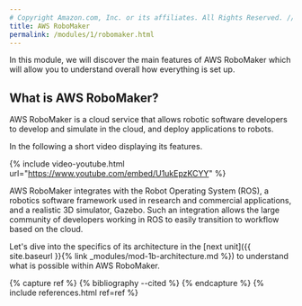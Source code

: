 ```yaml
---
# Copyright Amazon.com, Inc. or its affiliates. All Rights Reserved. // SPDX-License-Identifier: CC-BY-SA-4.0
title: AWS RoboMaker
permalink: /modules/1/robomaker.html
---
```


In this module, we will discover the main features of AWS RoboMaker which will allow you to understand overall how everything is set up.


## What is AWS RoboMaker?
AWS RoboMaker is a cloud service that allows robotic software developers to develop and simulate in the cloud, and deploy applications to robots.

In the following a short video displaying its features.

{% include video-youtube.html url="https://www.youtube.com/embed/U1ukEpzKCYY" %}

AWS RoboMaker integrates with the Robot Operating System (ROS), a robotics software framework used in research and commercial applications, and a realistic 3D simulator, Gazebo. Such an integration allows the large community of developers working in ROS to easily transition to workflow based on the cloud.

Let's dive into the specifics of its architecture in the [next unit]({{ site.baseurl }}{% link _modules/mod-1b-architecture.md %}) to understand what is possible within AWS RoboMaker.


{% capture ref %}
{% bibliography --cited %}
{% endcapture %}
{% include references.html ref=ref %}
